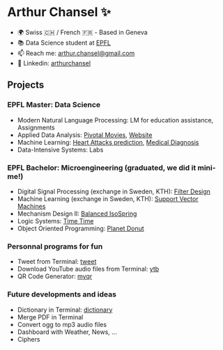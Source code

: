 # Arthur Chansel ✨

- 🌍 Swiss 🇨🇭 / French 🇫🇷 - Based in Geneva
- 📚 Data Science student at [EPFL](https://www.epfl.ch/about/fr/)
- 📫 Reach me: [arthur.chansel@gmail.com](mailto:arthur.chansel@gmail.com?subject=[GitHub])
- 💼 Linkedin: [arthurchansel](https://www.linkedin.com/in/arthurchansel/)

## Projects

### EPFL Master: Data Science
- Modern Natural Language Processing: LM for education assistance, Assignments
- Applied Data Analysis: [Pivotal Movies](https://github.com/ledondodo/PivotalMovies), [Website](https://github.com/ledondodo/TheWestBobersWebsite)
- Machine Learning: [Heart Attacks prediction](https://github.com/ledondodo/HeartAttacks), [Medical Diagnosis](https://github.com/ledondodo/MedicalDiagnosis)
- Data-Intensive Systems: Labs

### EPFL Bachelor: Microengineering (graduated, we did it mini-me!)
- Digital Signal Processing (exchange in Sweden, KTH): [Filter Design](https://github.com/ledondodo/FilterDesign)
- Machine Learning (exchange in Sweden, KTH): [Support Vector Machines](https://github.com/ledondodo/SVM)
- Mechanism Design II: [Balanced IsoSpring](https://github.com/ledondodo/Balanced-IsoSpring)
- Logic Systems: [Time Time](https://github.com/ledondodo/TimeTime)
- Object Oriented Programming: [Planet Donut](https://github.com/ledondodo/PlanetDonut)

### Personnal programs for fun
- Tweet from Terminal: [tweet](https://github.com/ledondodo/tweet)
- Download YouTube audio files from Terminal: [ytb](https://github.com/ledondodo/ytb)
- QR Code Generator: [myqr](https://github.com/ledondodo/myqr)

### Future developments and ideas
- Dictionary in Terminal: [dictionary](https://github.com/ledondodo/dictionary)
- Merge PDF in Terminal
- Convert ogg to mp3 audio files
- Dashboard with Weather, News, ...
- Ciphers

<!--
- 🔭 I’m currently working on ...
- 🌱 I’m currently learning ...
- 👯 I’m looking to collaborate on ...
- 🤔 I’m looking for help with ...
- 💬 Ask me about ...
- 😄 Pronouns: ...
- ⚡ Fun fact: ...
-->
